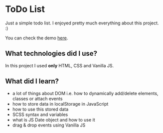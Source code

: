 # ToDo List

Just a simple todo list.
I enjoyed pretty much everything about this project. :) 

You can check the demo [here](https://todoappbydabgan.netlify.app/).

## What technologies did I use?

In this project I used **only** HTML, CSS and Vanilla JS.

## What did I learn?

 - a lot of things about DOM i.e. how to dynamically add/delete elements, classes or attach events
 - how to store data in localStorage in JavaScript
 - how to use this stored data
 - SCSS syntax and variables
 - what is JS Date object and how to use it
 - drag & drop events using Vanilla JS

